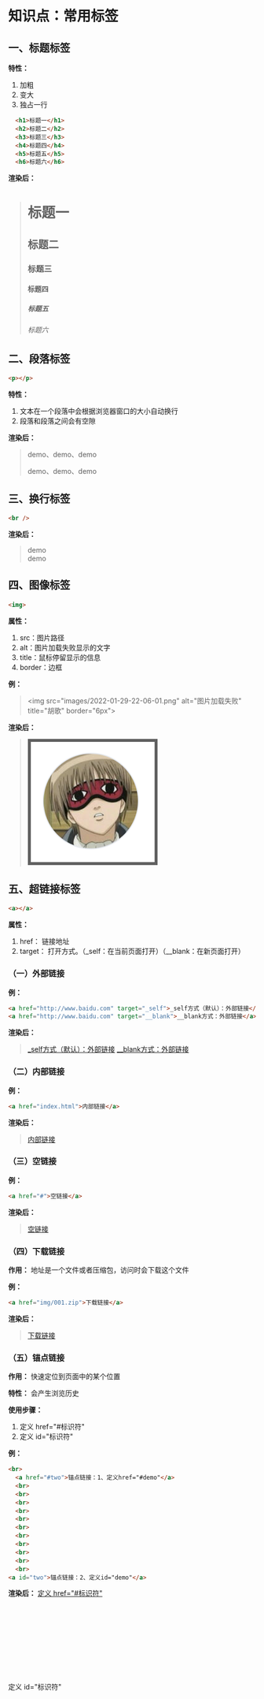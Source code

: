 # 知识点：常用标签

## 一、标题标签

**特性：**
  1. 加粗
  2. 变大
  3. 独占一行

```html
  <h1>标题一</h1>
  <h2>标题二</h2>
  <h3>标题三</h3>
  <h4>标题四</h4>
  <h5>标题五</h5>
  <h6>标题六</h6>
```

**渲染后：**
> <h1>标题一</h1>
> <h2>标题二</h2>
> <h3>标题三</h3>
> <h4>标题四</h4>
> <h5>标题五</h5>
> <h6>标题六</h6>

## 二、段落标签

```html
<p></p>
```

**特性：**
1. 文本在一个段落中会根据浏览器窗口的大小自动换行
2. 段落和段落之间会有空隙

**渲染后：**
> <p>demo、demo、demo</p>
> <p>demo、demo、demo</p>

## 三、换行标签

```html
<br />
```

**渲染后：**
> demo<br />demo

## 四、图像标签

```html
<img>
```

**属性：**
1. src：图片路径
2. alt：图片加载失败显示的文字
3. title：鼠标停留显示的信息
4. border：边框

**例：**
> \<img src="images/2022-01-29-22-06-01.png" alt="图片加载失败" title="胡歌" border="6px">

**渲染后：**

> <img src="images/2022-01-29-22-06-01.png" alt="图片加载失败" title="胡歌" border="6px">

## 五、超链接标签

```html
<a></a>
```

**属性：**
1. href： 链接地址
2. target： 打开方式。（_self：在当前页面打开）（__blank：在新页面打开）

### （一）外部链接

**例：**
```html
<a href="http://www.baidu.com" target="_self">_self方式（默认）：外部链接</a>
<a href="http://www.baidu.com" target="__blank">__blank方式：外部链接</a>
```

**渲染后：**
> <a href="http://www.baidu.com" target="_self">_self方式（默认）：外部链接</a>
> <a href="http://www.baidu.com" target="__blank">__blank方式：外部链接</a>

### （二）内部链接

**例：**
```html
<a href="index.html">内部链接</a>
```

**渲染后：**
> <a href="index.html">内部链接</a>

### （三）空链接

**例：**
```html
<a href="#">空链接</a>
```

**渲染后：**
> <a href="#">空链接</a>

### （四）下载链接

**作用：** 地址是一个文件或者压缩包，访问时会下载这个文件

**例：**
```html
<a href="img/001.zip">下载链接</a>
```

**渲染后：**
> <a href="img/001.zip">下载链接</a>


### （五）锚点链接

**作用：** 快速定位到页面中的某个位置

**特性：** 会产生浏览历史

**使用步骤：**
1. 定义 href="#标识符"
2. 定义 id="标识符"

**例：**
```html
<br>
  <a href="#two">锚点链接：1、定义href="#demo"</a>
  <br>
  <br>
  <br>
  <br>
  <br>
  <br>
  <br>
  <br>
  <br>
  <br>
  <br>
<a id="two">锚点链接：2、定义id="demo"</a>
```

**渲染后：**
<a href="#two">定义 href="#标识符"</a>
<br>
<br>
<br>
<br>
<br>
<br>
<br>
<br>
<br>
<br>
<br>
<a id="two">定义 id="标识符"</a>